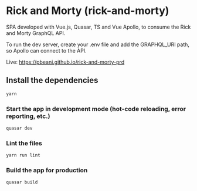 # Rick and Morty (rick-and-morty)

SPA developed with Vue.js, Quasar, TS and Vue Apollo, to consume the Rick and Morty GraphQL API.

To run the dev server, create your .env file and add the GRAPHQL_URI path, so Apollo can connect to the API.

Live: https://pbeani.github.io/rick-and-morty-prd

## Install the dependencies
```bash
yarn
```

### Start the app in development mode (hot-code reloading, error reporting, etc.)
```bash
quasar dev
```

### Lint the files
```bash
yarn run lint
```

### Build the app for production
```bash
quasar build
```
